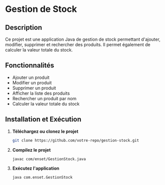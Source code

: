 # Gestion de Stock

## Description
Ce projet est une application Java de gestion de stock permettant d'ajouter, modifier, supprimer et rechercher des produits. Il permet également de calculer la valeur totale du stock.

## Fonctionnalités
- Ajouter un produit
- Modifier un produit
- Supprimer un produit
- Afficher la liste des produits
- Rechercher un produit par nom
- Calculer la valeur totale du stock

## Installation et Exécution
1. **Téléchargez ou clonez le projet**
   ```sh
   git clone https://github.com/votre-repo/gestion-stock.git
   ```

2. **Compilez le projet**
   ```sh
   javac com/enset/GestionStock.java
   ```

3. **Exécutez l'application**
   ```sh
   java com.enset.GestionStock
   ```